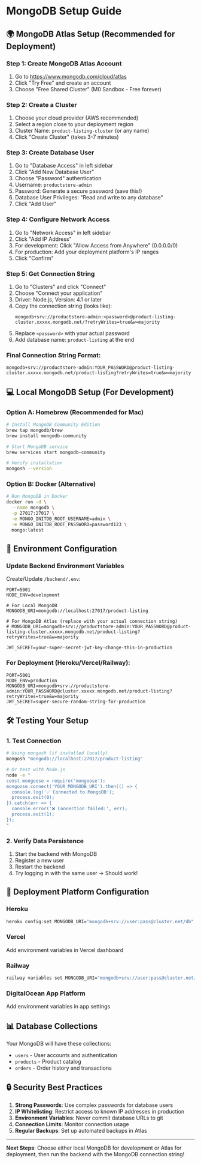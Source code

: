 # MongoDB Setup Guide

## 🌍 MongoDB Atlas Setup (Recommended for Deployment)

### Step 1: Create MongoDB Atlas Account
1. Go to https://www.mongodb.com/cloud/atlas
2. Click "Try Free" and create an account
3. Choose "Free Shared Cluster" (M0 Sandbox - Free forever)

### Step 2: Create a Cluster
1. Choose your cloud provider (AWS recommended)
2. Select a region close to your deployment region
3. Cluster Name: `product-listing-cluster` (or any name)
4. Click "Create Cluster" (takes 3-7 minutes)

### Step 3: Create Database User
1. Go to "Database Access" in left sidebar
2. Click "Add New Database User"
3. Choose "Password" authentication
4. Username: `productstore-admin`
5. Password: Generate a secure password (save this!)
6. Database User Privileges: "Read and write to any database"
7. Click "Add User"

### Step 4: Configure Network Access
1. Go to "Network Access" in left sidebar
2. Click "Add IP Address"
3. For development: Click "Allow Access from Anywhere" (0.0.0.0/0)
4. For production: Add your deployment platform's IP ranges
5. Click "Confirm"

### Step 5: Get Connection String
1. Go to "Clusters" and click "Connect"
2. Choose "Connect your application"
3. Driver: Node.js, Version: 4.1 or later
4. Copy the connection string (looks like):
   ```
   mongodb+srv://productstore-admin:<password>@product-listing-cluster.xxxxx.mongodb.net/?retryWrites=true&w=majority
   ```
5. Replace `<password>` with your actual password
6. Add database name: `product-listing` at the end

### Final Connection String Format:
```
mongodb+srv://productstore-admin:YOUR_PASSWORD@product-listing-cluster.xxxxx.mongodb.net/product-listing?retryWrites=true&w=majority
```

## 💻 Local MongoDB Setup (For Development)

### Option A: Homebrew (Recommended for Mac)
```bash
# Install MongoDB Community Edition
brew tap mongodb/brew
brew install mongodb-community

# Start MongoDB service
brew services start mongodb-community

# Verify installation
mongosh --version
```

### Option B: Docker (Alternative)
```bash
# Run MongoDB in Docker
docker run -d \
  --name mongodb \
  -p 27017:27017 \
  -e MONGO_INITDB_ROOT_USERNAME=admin \
  -e MONGO_INITDB_ROOT_PASSWORD=password123 \
  mongo:latest
```

## 🔧 Environment Configuration

### Update Backend Environment Variables

Create/Update `/backend/.env`:
```env
PORT=5001
NODE_ENV=development

# For Local MongoDB
MONGODB_URI=mongodb://localhost:27017/product-listing

# For MongoDB Atlas (replace with your actual connection string)
# MONGODB_URI=mongodb+srv://productstore-admin:YOUR_PASSWORD@product-listing-cluster.xxxxx.mongodb.net/product-listing?retryWrites=true&w=majority

JWT_SECRET=your-super-secret-jwt-key-change-this-in-production
```

### For Deployment (Heroku/Vercel/Railway):
```env
PORT=5001
NODE_ENV=production
MONGODB_URI=mongodb+srv://productstore-admin:YOUR_PASSWORD@cluster.xxxxx.mongodb.net/product-listing?retryWrites=true&w=majority
JWT_SECRET=super-secure-random-string-for-production
```

## 🛠️ Testing Your Setup

### 1. Test Connection
```bash
# Using mongosh (if installed locally)
mongosh "mongodb://localhost:27017/product-listing"

# Or test with Node.js
node -e "
const mongoose = require('mongoose');
mongoose.connect('YOUR_MONGODB_URI').then(() => {
  console.log('✅ Connected to MongoDB');
  process.exit(0);
}).catch(err => {
  console.error('❌ Connection failed:', err);
  process.exit(1);
});
"
```

### 2. Verify Data Persistence
1. Start the backend with MongoDB
2. Register a new user
3. Restart the backend
4. Try logging in with the same user → Should work!

## 🚀 Deployment Platform Configuration

### Heroku
```bash
heroku config:set MONGODB_URI="mongodb+srv://user:pass@cluster.net/db"
```

### Vercel
Add environment variables in Vercel dashboard

### Railway
```bash
railway variables set MONGODB_URI="mongodb+srv://user:pass@cluster.net/db"
```

### DigitalOcean App Platform
Add environment variables in app settings

## 📊 Database Collections

Your MongoDB will have these collections:
- `users` - User accounts and authentication
- `products` - Product catalog
- `orders` - Order history and transactions

## 🔒 Security Best Practices

1. **Strong Passwords**: Use complex passwords for database users
2. **IP Whitelisting**: Restrict access to known IP addresses in production
3. **Environment Variables**: Never commit database URLs to git
4. **Connection Limits**: Monitor connection usage
5. **Regular Backups**: Set up automated backups in Atlas

---

**Next Steps**: Choose either local MongoDB for development or Atlas for deployment, then run the backend with the MongoDB connection string!